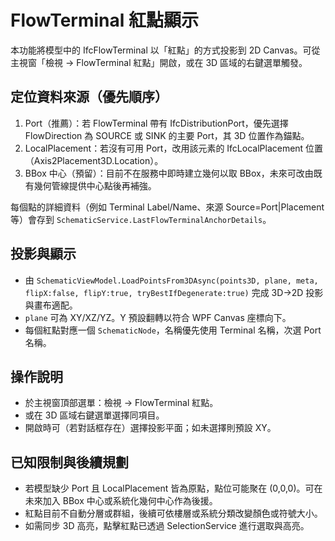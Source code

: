 # FlowTerminal 紅點顯示

本功能將模型中的 IfcFlowTerminal 以「紅點」的方式投影到 2D Canvas。可從主視窗「檢視 → FlowTerminal 紅點」開啟，或在 3D 區域的右鍵選單觸發。

## 定位資料來源（優先順序）
1. Port（推薦）：若 FlowTerminal 帶有 IfcDistributionPort，優先選擇 FlowDirection 為 SOURCE 或 SINK 的主要 Port，其 3D 位置作為錨點。
2. LocalPlacement：若沒有可用 Port，改用該元素的 IfcLocalPlacement 位置（Axis2Placement3D.Location）。
3. BBox 中心（預留）：目前不在服務中即時建立幾何以取 BBox，未來可改由既有幾何管線提供中心點後再補強。

每個點的詳細資料（例如 Terminal Label/Name、來源 Source=Port|Placement 等）會存到 `SchematicService.LastFlowTerminalAnchorDetails`。

## 投影與顯示
- 由 `SchematicViewModel.LoadPointsFrom3DAsync(points3D, plane, meta, flipX:false, flipY:true, tryBestIfDegenerate:true)` 完成 3D→2D 投影與畫布適配。
- `plane` 可為 XY/XZ/YZ。Y 預設翻轉以符合 WPF Canvas 座標向下。
- 每個紅點對應一個 `SchematicNode`，名稱優先使用 Terminal 名稱，次選 Port 名稱。

## 操作說明
- 於主視窗頂部選單：檢視 → FlowTerminal 紅點。
- 或在 3D 區域右鍵選單選擇同項目。
- 開啟時可（若對話框存在）選擇投影平面；如未選擇則預設 XY。

## 已知限制與後續規劃
- 若模型缺少 Port 且 LocalPlacement 皆為原點，點位可能聚在 (0,0,0)。可在未來加入 BBox 中心或系統化幾何中心作為後援。
- 紅點目前不自動分層或群組，後續可依樓層或系統分類改變顏色或符號大小。
- 如需同步 3D 高亮，點擊紅點已透過 SelectionService 進行選取與高亮。
